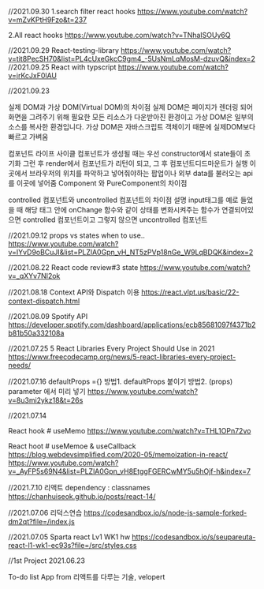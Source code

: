 //2021.09.30
1.search filter react hooks
https://www.youtube.com/watch?v=mZvKPtH9Fzo&t=237

2.All react hooks
https://www.youtube.com/watch?v=TNhaISOUy6Q

//2021.09.29
React-testing-library 
https://www.youtube.com/watch?v=tit8PecSH70&list=PL4cUxeGkcC9gm4_-5UsNmLqMosM-dzuvQ&index=2
//2021.09.25
React with typscript
https://www.youtube.com/watch?v=jrKcJxF0lAU

//2021.09.23

실제 DOM과 가상 DOM(Virtual DOM)의 차이점
실제 DOM은 페이지가 렌더링 되어 화면을 그려주기 위해 필요한 모든 리소스가 다운받아진 환경이고 
가상 DOM은 일부의 소스를 복사한 환경입니다. 가상 DOM은 자바스크립트 객체이기 때문에 실제DOM보다 빠르고 가벼움

컴포넌트 라이프 사이클
컴포넌트가 생성될 때는 우선 constructor에서 state들이 초기화
그런 후 render에서 컴포넌트가 리턴이 되고, 그 후 컴포넌트디드마운트가 실행
이곳에서 브라우저의 위치를 파악하고 넣어줘야하는 
팝업이나 외부 data를 불러오는 api를 이곳에 넣어줌
Component 와 PureComponent의 차이점

controlled 컴포넌트와 uncontrolled 컴포넌트의 차이점 설명
input태그를 예로 들었을 때 해당 태그 안에 onChange 함수와 같이 
상태를 변화시켜주는 함수가 연결되어있으면 
controlled 컴포넌트이고 그렇지 않으면 uncontrolled 컴포넌트


//2021.09.12
props vs states when to use..
https://www.youtube.com/watch?v=IYvD9oBCuJI&list=PLZlA0Gpn_vH_NT5zPVp18nGe_W9LqBDQK&index=2

//2021.08.22
React code review#3 state
https://www.youtube.com/watch?v=_qXYv7NI2ok


//2021.08.18
Context API와 Dispatch 이용
https://react.vlpt.us/basic/22-context-dispatch.html


//2021.08.09
Spotify API
https://developer.spotify.com/dashboard/applications/ecb85681097f4371b2b81b50a332108a

//2021.07.25
5 React Libraries Every Project Should Use in 2021
https://www.freecodecamp.org/news/5-react-libraries-every-project-needs/

//2021.07.16
defaultProps ={}
방법1. defaultProps 붙이기
방법2. (props) parameter 에서 미리 넣기
https://www.youtube.com/watch?v=8u3mi2ykz18&t=26s


//2021.07.14 

React hook # useMemo
https://www.youtube.com/watch?v=THL1OPn72vo

React hoot # useMemoe & useCallback
https://blog.webdevsimplified.com/2020-05/memoization-in-react/
https://www.youtube.com/watch?v=_AyFP5s69N4&list=PLZlA0Gpn_vH8EtggFGERCwMY5u5hOjf-h&index=7

//2021.7.10
리액트 dependency : classnames
https://chanhuiseok.github.io/posts/react-14/


//2021.07.06
리덕스연습
https://codesandbox.io/s/node-js-sample-forked-dm2qt?file=/index.js


//2021.07.05
Sparta react Lv1 WK1 hw
https://codesandbox.io/s/seupareuta-react-l1-wk1-ec93s?file=/src/styles.css


//1st Project 2021.06.23

To-do list App from 리액트를 다루는 기술, velopert 
